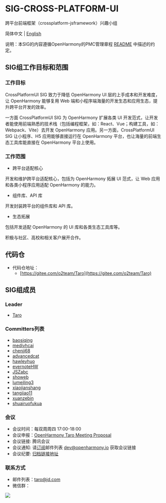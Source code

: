 # SIG-CROSS-PLATFORM-UI

跨平台前端框架（crossplatform-jsframework）兴趣小组

简体中文 | [English](./sig_crossplatformui.md)

说明：本SIG的内容遵循OpenHarmony的PMC管理章程 [README](/zh/pmc.md) 中描述的约定。


## SIG组工作目标和范围

### 工作目标
CrossPlatformUI SIG 致力于降低 OpenHarmony UI 层的上手成本和开发难度，让 OpenHarmony 能够复用 Web 端和小程序端海量的开发生态和应用生态，提升跨平台开发的效率。

一方面 CrossPlatformUI SIG 为 OpenHarmony 扩展各类 UI 开发范式，让开发者能使用前端熟悉的技术栈（包括编程框架，如：React、Vue；构建工具，如：Webpack、Vite）去开发 OpenHarmony 应用。另一方面，CrossPlatformUI SIG 让小程序、H5 应用能够直接运行在 OpenHarmony 平台，也让海量的前端生态工具库能直接在 OpenHarmony 平台上使用。

### 工作范围
- 跨平台适配核心

开发和维护跨平台适配核心，包括为 OpenHarmony 拓展 UI 范式，让 Web 应用和各类小程序应用适配 OpenHarmony 的能力。

- 组件库、API 库

开发封装跨平台的组件库和 API 库。

- 生态拓展

包括开发适配 OpenHarmony 的 UI 库和各类生态工具库等。

积极与社区、高校和相关客户展开合作。

## 代码仓
- 代码仓地址：
  - [https://gitee.com/o2team/Taro](https://gitee.com/o2team/Taro)

## SIG组成员

### Leader
- [Taro](https://gitee.com/o2team/Taro)

### Committers列表
- [baosiqing](https://gitee.com/baosiqing)
- [medivhcai](https://gitee.com/medivhcai)
- [chenjj68](https://gitee.com/chenjj68)
- [advancedcat](https://gitee.com/advancedcat)
- [hawleyhuo](https://gitee.com/hawleyhuo)
- [evernoteHW](https://gitee.com/evernoteHW)
- [JSZabc](https://gitee.com/JSZabc)
- [showeb](https://gitee.com/showeb)
- [lumeiling3](https://gitee.com/lumeiling3)
- [xiaojianshang](https://gitee.com/xiaojianshang)
- [tangjiao11](https://gitee.com/tangjiao11)
- [xuanzebin](https://gitee.com/xuanzebin)
- [shuairuofukua](https://gitee.com/shuairuofukua)



### 会议
 - 会议时间：每双周周四 17:00-18:00
 - 会议申报：[OpenHarmony Taro Meeting Proposal](https://etherpad.openharmony.cn/p/taro%E8%AE%AE%E9%A2%98%E7%94%B3%E6%8A%A5)
 - 会议链接: 腾讯会议
 - 会议通知: 请[订阅](https://lists.openatom.io/postorius/lists/dev.openharmony.io)邮件列表 dev@openharmony.io 获取会议链接
 - 会议纪要: [归档链接地址](https://gitee.com/openharmony-sig/sig-content/tree/master/taro/meetings) 

### 联系方式

- 邮件列表：taro@jd.com 
- 微信群：

![](https://img13.360buyimg.com/ling/jfs/t1/199829/17/18179/761565/619df07aE2f32e9ba/2b328bf44471a1ab.png)
